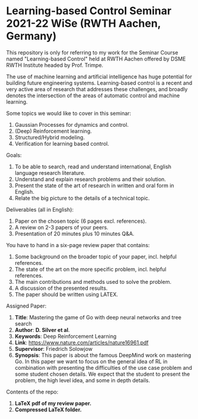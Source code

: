 # Learning-based Control Seminar 2021-22 WiSe (RWTH Aachen, Germany)

This repository is only for referring to my work for the Seminar Course named "Learning-based Control" held at RWTH Aachen offered by DSME RWTH Institute headed by Prof. Trimpe.

The use of machine learning and artificial intelligence has huge potential for building future engineering systems. 
Learning-based control is a recent and very active area of research that addresses these challenges, and broadly denotes the intersection of the
areas of automatic control and machine learning.

Some topics we would like to cover in this seminar:
1. Gaussian Processes for dynamics and control.
2. (Deep) Reinforcement learning.
3. Structured/Hybrid modeling.
4. Verification for learning based control.

Goals:
1. To be able to search, read and understand international, English language research literature.
2. Understand and explain research problems and their solution.
3. Present the state of the art of research in written and oral form in English.
4. Relate the big picture to the details of a technical topic.

Deliverables (all in English):
1. Paper on the chosen topic (6 pages excl. references).
2. A review on 2-3 papers of your peers.
3. Presentation of 20 minutes plus 10 minutes Q&A.

You have to hand in a six-page review paper that contains:
1. Some background on the broader topic of your paper, incl. helpful references.
2. The state of the art on the more specific problem, incl. helpful references.
3. The main contributions and methods used to solve the problem.
4. A discussion of the presented results.
5. The paper should be written using LATEX.

Assigned Paper:
1. **Title**: Mastering the game of Go with deep neural networks and tree search
2. **Author**: **D. Silver et al**.
3. **Keywords**: Deep Reinforcement Learning
4. **Link**: https://www.nature.com/articles/nature16961.pdf
5. **Supervisor**: Friedrich Solowjow
6. **Synopsis**: This paper is about the famous DeepMind work on mastering Go. In this paper we want to focus on the general idea of RL in combination with presenting the difficulties of the use case problem and some student chosen details. We expect that the student to present the problem, the high level idea, and some in depth details.

Contents of the repo:
1. **LaTeX pdf of my review paper.**
2. **Compressed LaTeX folder.**
